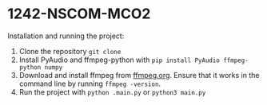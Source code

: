 # 1242-NSCOM-MCO2

Installation and running the project:
1. Clone the repository `git clone `
2. Install PyAudio and ffmpeg-python with `pip install PyAudio ffmpeg-python numpy`
3. Download and install ffmpeg from [ffmpeg.org](https://ffmpeg.org/download.html). Ensure that it works in the command line by running `ffmpeg -version`.
4. Run the project with `python .main.py` or `python3 main.py`